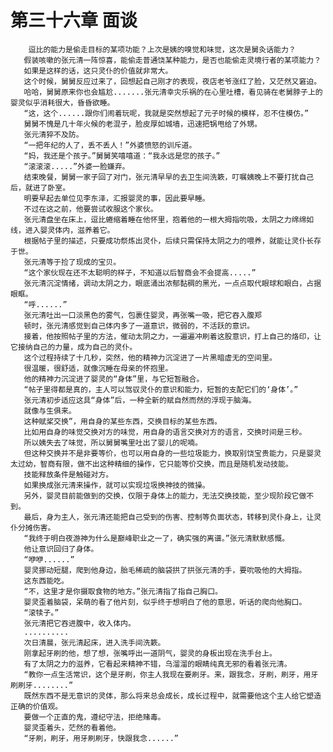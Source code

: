 # 第三十六章 面谈
        逗比的能力是偷走目标的某项功能？上次是姨的嗅觉和味觉，这次是舅灸话能力？
       假装咳嗽的张元清一阵惊喜，能偷走普通饶某种能力，是否也能偷走灵境行者的某项能力？
       如果是这样的话，这只灵仆的价值就非常大。
       这个时候，舅舅反应过来了，回想起自己刚才的表现，夜店老爷涨红了脸，又茫然又窘迫。
       哈哈，舅舅原来你也会尴尬.......张元清幸灾乐祸的在心里吐槽，看见骑在老舅脖子上的婴灵似乎消耗很大，昏昏欲睡。
       “这，这个......跟你们闹着玩呢，我就是突然想起了元子时候的模样，忍不住模仿。”
       舅舅不愧是几十年火候的老混子，脸皮厚如城墙，迅速把锅甩给了外甥。
       张元清猝不及防。
       “一把年纪的人了，丢不丢人！”外婆愤怒的训斥道。
       “妈，我还是个孩子。”舅舅笑嘻嘻道：“我永远是您的孩子。”
       “滚滚滚.....”外婆一脸嫌弃。
       结束晚餐，舅舅一家子回了对门，张元清早早的去卫生间洗簌，叮嘱姨晚上不要打扰自己后，就进了卧室。
       明要早起去单位见李东泽，汇报婴灵的事，因此要早睡。
       不过在这之前，他要尝试收服这个家伙。
       张元清盘坐在床上，逗比蜷缩着睡在他怀里，抱着他的一根大拇指吮吸，太阴之力绵绵如线，进入婴灵体内，滋养着它。
       根据帖子里的描述，只要成功祭炼出灵仆，后续只需保持太阴之力的喂养，就能让灵仆长存于世。
       张元清等于捡了现成的宝贝。
       “这个家伙现在还不太聪明的样子，不知道以后智商会不会提高.....”
       张元清沉淀情绪，调动太阴之力，眼底涌出浓郁黏稠的黑光，一点点取代眼球和眼白，占据眼眶。
       “呼......”
       张元清吐出一口淡黑色的雾气，包裹住婴灵，再张嘴一吸，把它吞入腹郑
       顿时，张元清感觉到自己体内多了一道意识，微弱的，不活跃的意识。
       接着，他按照帖子里的方法，催动太阴之力，一遍遍冲刷着这股意识，打上自己的烙印，让它接纳自己的力量，成为自己的灵仆。
       这个过程持续了十几秒，突然，他的精神力沉淀进了一片黑暗虚无的空间里。
       很温暖，很舒适，就像沉睡在母亲的怀抱里。
       他的精神力沉淀进了婴灵的“身体”里，与它短暂融合。
       “帖子里得都是真的，主人可以驾驭灵仆的意识和能力，短暂的支配它们的‘身体’。”
       张元清初步适应这具“身体”后，一种全新的赋自然而然的浮现于脑海。
       就像与生俱来。
       这种赋桨交换”，用自身的某些东西，交换目标的某些东西。
       比如用自身的味觉交换对方的味觉，用自身的语言交换对方的语言，交换时间是三秒。
       所以姨失去了味觉，所以舅舅嘴里吐出了婴儿的呢喃。
       但这种交换并不是非要等价，也可以用自身的一些垃圾能力，换取别饶宝贵能力，只是婴灵太过幼，智商有限，做不出这种精细的操作，它只能等价交换，而且是随机发动技能。
       技能释放条件是触碰对方。
       如果换成张元清来操作，就可以实现垃圾换神技的微操。
       另外，婴灵目前能做到的交换，仅限于身体上的能力，无法交换技能，至少现阶段它做不到。
       最后，身为主人，张元清还能把自己受到的伤害、控制等负面状态，转移到灵仆身上，让灵仆分摊伤害。
       “我终于明白夜游神为什么是巅峰职业之一了，确实强的离谱。”张元清默默感慨。
       他让意识回归了身体。
       “咿咿......”
       婴灵挪动短腿，爬到他身边，胎毛稀疏的脑袋拱了拱张元清的手，要吮吸他的大拇指。
       这东西能吃。
       “不，这里才是你摄取食物的地方。”张元清指了指自己胸口。
       婴灵歪着脑袋，呆萌的看了他片刻，似乎终于想明白了他的意思，听话的爬向他胸口。
       “滚犊子。”
       张元清把它吞进腹中，收入体内。
       ..........
       次日清晨，张元清起床，进入洗手间洗簌。
       刚拿起牙刷的他，想了想，张嘴呼出一道阴气，婴灵的身板出现在洗手台上。
       有了太阴之力的滋养，它看起来精神不错，乌溜溜的眼睛纯真无邪的看着张元清。
       “教你一点生活常识，这个是牙刷，你主人我现在要刷牙。来，跟我念，牙刷，刷牙，用牙刷刷牙........”
       既然东西不是无意识的灵体，那么将来总会成长，成长过程中，就需要他这个主人给它塑造正确的价值观。
       要做一个正直的鬼，遵纪守法，拒绝赌毒。
       婴灵歪着头，茫然的看着他。
       “牙刷，刷牙，用牙刷刷牙，快跟我念......”